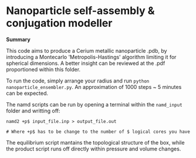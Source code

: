 # Nanoparticle self-assembly & conjugation modeller

**Summary**

This code aims to produce a Cerium metallic nanoparticle .pdb, by introducing a Montecarlo 'Metropolis-Hastings' algorithm limiting it for spherical dimensions. A better insight can be reviewed at the .pdf proportioned within this folder. 

To run the code, simply arrange your radius and run `python nanoparticle_ensembler.py`. An approximation of 1000 steps ~ 5 minutes can be expected.

The namd scripts can be run by opening a terminal within the `namd_input` folder and writting off:

    namd2 +p$ input_file.inp > output_file.out
    
    # Where +p$ has to be change to the number of $ logical cores you have

The equilibrium script mantains the topological structure of the box, while the product script runs off directly within pressure and volume changes. 